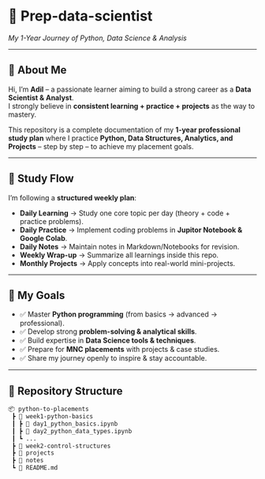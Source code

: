 # 🚀 Prep-data-scientist
*My 1-Year Journey of Python, Data Science & Analysis*

---

## 👋 About Me  
Hi, I’m **Adil** – a passionate learner aiming to build a strong career as a **Data Scientist & Analyst**.  
I strongly believe in **consistent learning + practice + projects** as the way to mastery.  

This repository is a complete documentation of my **1-year professional study plan** where I practice **Python, Data Structures, Analytics, and Projects** – step by step – to achieve my placement goals.  

---

## 📌 Study Flow  
I’m following a **structured weekly plan**:  
- **Daily Learning** → Study one core topic per day (theory + code + practice problems).  
- **Daily Practice** → Implement coding problems in **Jupitor Notebook & Google Colab**.  
- **Daily Notes** → Maintain notes in Markdown/Notebooks for revision.  
- **Weekly Wrap-up** → Summarize all learnings inside this repo.  
- **Monthly Projects** → Apply concepts into real-world mini-projects.  

---

## 🎯 My Goals  
- ✅ Master **Python programming** (from basics → advanced → professional).  
- ✅ Develop strong **problem-solving & analytical skills**.  
- ✅ Build expertise in **Data Science tools & techniques**.  
- ✅ Prepare for **MNC placements** with projects & case studies.  
- ✅ Share my journey openly to inspire & stay accountable.  

---

## 📂 Repository Structure  
```bash
📦 python-to-placements
 ┣ 📂 week1-python-basics
 ┃ ┣ 📜 day1_python_basics.ipynb
 ┃ ┣ 📜 day2_python_data_types.ipynb
 ┃ ┗ ...
 ┣ 📂 week2-control-structures
 ┣ 📂 projects
 ┣ 📂 notes
 ┗ 📜 README.md

